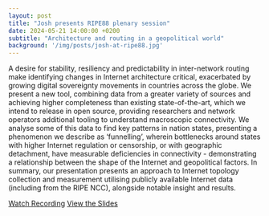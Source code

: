 ```yaml
---
layout: post
title: "Josh presents RIPE88 plenary session"
date: 2024-05-21 14:00:00 +0200
subtitle: "Architecture and routing in a geopolitical world"
background: '/img/posts/josh-at-ripe88.jpg'
---
```


A desire for stability, resiliency and predictability in inter-network routing make identifying changes in Internet architecture critical, exacerbated by growing digital sovereignty movements in countries across the globe. We present a new tool, combining data from a greater variety of sources and achieving higher completeness than existing state-of-the-art, which we intend to release in open source, providing researchers and network operators additional tooling to understand macroscopic connectivity. We analyse some of this data to find key patterns in nation states, presenting a phenomenon we describe as ‘funnelling’, wherein bottlenecks around states with higher Internet regulation or censorship, or with geographic detachment, have measurable deficiencies in connectivity - demonstrating a relationship between the shape of the Internet and geopolitical factors. In summary, our presentation presents an approach to Internet topology collection and measurement utilising publicly available Internet data (including from the RIPE NCC), alongside notable insight and results.

<div class="clearfix">
    <a class="btn btn-secondary float-left" href="https://ripe88.ripe.net/archives/video/1293">Watch Recording</a>
    <a class="btn btn-primary float-right" href="/files/2024-presentation-architecture-and-routing-in-a-geopolitical-world-ripe88.pdf">View the Slides</a>
</div>